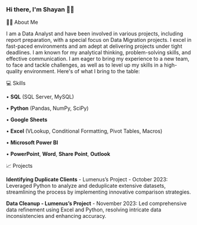 ### Hi there, I'm Shayan 🤝🏾


✍🏾 About Me

I am a Data Analyst and have been involved in various projects, including report preparation, with a special focus on Data Migration projects. I excel in fast-paced environments and am adept at delivering projects under tight deadlines. I am known for my analytical 
thinking, problem-solving skills, and effective communication. I am eager to bring my experience to a new team, to face and tackle challenges, as well as to level up my skills in a high-quality environment. Here's of what I bring to the table:
 
💻 Skills

• **SQL** (SQL Server, MySQL) 

• **Python** (Pandas, NumPy, SciPy) 

• **Google** **Sheets** 

• **Excel** (VLookup, Conditional Formatting, Pivot 
Tables, Macros) 

• **Microsoft** **Power BI**

• **PowerPoint**, **Word**, **Share Point**, **Outlook**

📈 Projects

**Identifying Duplicate Clients** - Lumenus’s Project - October 2023:
Leveraged Python to analyze and deduplicate extensive datasets, streamlining the process by implementing innovative comparison strategies.

**Data Cleanup - Lumenus’s Project** - November 2023:
Led comprehensive data refinement using Excel and Python, resolving intricate data inconsistencies and enhancing accuracy.
